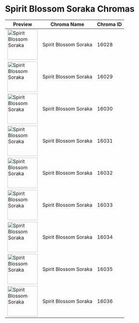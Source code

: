 # Spirit Blossom Soraka Chromas

| Preview | Chroma Name | Chroma ID |
|---|---|---|
| <img src='https://raw.communitydragon.org/latest/plugins/rcp-be-lol-game-data/global/default/v1/champion-chroma-images/16/16028.png' alt='Spirit Blossom Soraka' width='100'> | Spirit Blossom Soraka | 16028 |
| <img src='https://raw.communitydragon.org/latest/plugins/rcp-be-lol-game-data/global/default/v1/champion-chroma-images/16/16029.png' alt='Spirit Blossom Soraka' width='100'> | Spirit Blossom Soraka | 16029 |
| <img src='https://raw.communitydragon.org/latest/plugins/rcp-be-lol-game-data/global/default/v1/champion-chroma-images/16/16030.png' alt='Spirit Blossom Soraka' width='100'> | Spirit Blossom Soraka | 16030 |
| <img src='https://raw.communitydragon.org/latest/plugins/rcp-be-lol-game-data/global/default/v1/champion-chroma-images/16/16031.png' alt='Spirit Blossom Soraka' width='100'> | Spirit Blossom Soraka | 16031 |
| <img src='https://raw.communitydragon.org/latest/plugins/rcp-be-lol-game-data/global/default/v1/champion-chroma-images/16/16032.png' alt='Spirit Blossom Soraka' width='100'> | Spirit Blossom Soraka | 16032 |
| <img src='https://raw.communitydragon.org/latest/plugins/rcp-be-lol-game-data/global/default/v1/champion-chroma-images/16/16033.png' alt='Spirit Blossom Soraka' width='100'> | Spirit Blossom Soraka | 16033 |
| <img src='https://raw.communitydragon.org/latest/plugins/rcp-be-lol-game-data/global/default/v1/champion-chroma-images/16/16034.png' alt='Spirit Blossom Soraka' width='100'> | Spirit Blossom Soraka | 16034 |
| <img src='https://raw.communitydragon.org/latest/plugins/rcp-be-lol-game-data/global/default/v1/champion-chroma-images/16/16035.png' alt='Spirit Blossom Soraka' width='100'> | Spirit Blossom Soraka | 16035 |
| <img src='https://raw.communitydragon.org/latest/plugins/rcp-be-lol-game-data/global/default/v1/champion-chroma-images/16/16036.png' alt='Spirit Blossom Soraka' width='100'> | Spirit Blossom Soraka | 16036 |
